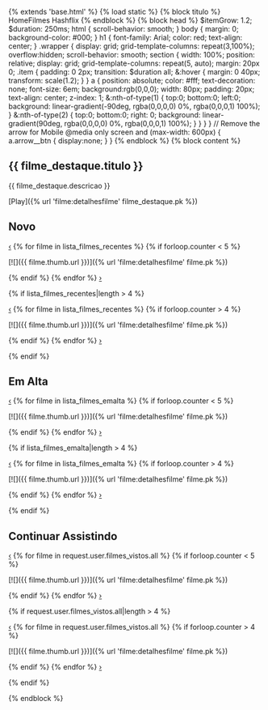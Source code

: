 {% extends 'base.html' %} {% load static %} {% block titulo %} HomeFilmes Hashflix {% endblock %} {% block head %} $itemGrow: 1.2; $duration: 250ms; html { scroll-behavior: smooth; } body { margin: 0; background-color: #000; } h1 { font-family: Arial; color: red; text-align: center; } .wrapper { display: grid; grid-template-columns: repeat(3,100%); overflow:hidden; scroll-behavior: smooth; section { width: 100%; position: relative; display: grid; grid-template-columns: repeat(5, auto); margin: 20px 0; .item { padding: 0 2px; transition: $duration all; &:hover { margin: 0 40px; transform: scale(1.2); } } a { position: absolute; color: #fff; text-decoration: none; font-size: 6em; background:rgb(0,0,0); width: 80px; padding: 20px; text-align: center; z-index: 1; &:nth-of-type(1) { top:0; bottom:0; left:0; background: linear-gradient(-90deg, rgba(0,0,0,0) 0%, rgba(0,0,0,1) 100%); } &:nth-of-type(2) { top:0; bottom:0; right: 0; background: linear-gradient(90deg, rgba(0,0,0,0) 0%, rgba(0,0,0,1) 100%); } } } } // Remove the arrow for Mobile @media only screen and (max-width: 600px) { a.arrow\_\_btn { display:none; } } {% endblock %} {% block content %}

{{ filme\_destaque.titulo }}
----------------------------

{{ filme\_destaque.descricao }}

[Play]({% url 'filme:detalhesfilme' filme_destaque.pk %})

Novo
----

[‹](#section2) {% for filme in lista\_filmes\_recentes %} {% if forloop.counter < 5 %}

[![]({{ filme.thumb.url }})]({% url 'filme:detalhesfilme' filme.pk %})

{% endif %} {% endfor %} [›](#section2)

{% if lista\_filmes\_recentes|length > 4 %}

[‹](#section1) {% for filme in lista\_filmes\_recentes %} {% if forloop.counter > 4 %}

[![]({{ filme.thumb.url }})]({% url 'filme:detalhesfilme' filme.pk %})

{% endif %} {% endfor %} [›](#section1)

{% endif %}

Em Alta
-------

[‹](#section2emalta) {% for filme in lista\_filmes\_emalta %} {% if forloop.counter < 5 %}

[![]({{ filme.thumb.url }})]({% url 'filme:detalhesfilme' filme.pk %})

{% endif %} {% endfor %} [›](#section2emalta)

{% if lista\_filmes\_emalta|length > 4 %}

[‹](#section1emalta) {% for filme in lista\_filmes\_emalta %} {% if forloop.counter > 4 %}

[![]({{ filme.thumb.url }})]({% url 'filme:detalhesfilme' filme.pk %})

{% endif %} {% endfor %} [›](#section1emalta)

{% endif %}

Continuar Assistindo
--------------------

[‹](#section2vistos) {% for filme in request.user.filmes\_vistos.all %} {% if forloop.counter < 5 %}

[![]({{ filme.thumb.url }})]({% url 'filme:detalhesfilme' filme.pk %})

{% endif %} {% endfor %} [›](#section2vistos)

{% if request.user.filmes\_vistos.all|length > 4 %}

[‹](#section1vistos) {% for filme in request.user.filmes\_vistos.all %} {% if forloop.counter > 4 %}

[![]({{ filme.thumb.url }})]({% url 'filme:detalhesfilme' filme.pk %})

{% endif %} {% endfor %} [›](#section1vistos)

{% endif %}

{% endblock %}